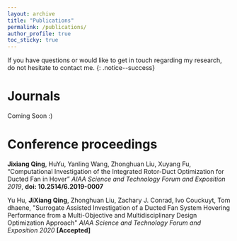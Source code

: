 ```yaml
---
layout: archive
title: "Publications"
permalink: /publications/
author_profile: true
toc_sticky: true 
---
```


If you have questions or would like to get in touch regarding my research, do not hesitate to contact me.
{: .notice--success}

Journals
======
Coming Soon :)

Conference proceedings
======
**Jixiang Qing**, HuYu, Yanling Wang, Zhonghuan Liu, Xuyang Fu, “Computational Investigation of the Integrated Rotor-Duct Optimization for Ducted Fan in Hover” *AIAA Science and Technology Forum and Exposition 2019*, **doi: 10.2514/6.2019-0007**

Yu Hu, **JiXiang Qing**, Zhonghuan Liu, Zachary J. Conrad, Ivo Couckuyt, Tom dhaene, "Surrogate Assisted Investigation of a Ducted Fan System Hovering Performance from a Multi-Objective and Multidisciplinary Design Optimization Approach" *AIAA Science and Technology Forum and Exposition 2020*  **[Accepted]**
